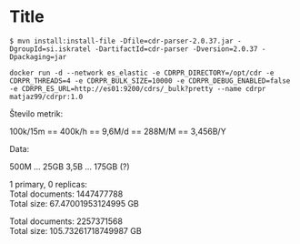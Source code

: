 # Title

```
$ mvn install:install-file -Dfile=cdr-parser-2.0.37.jar -DgroupId=si.iskratel -DartifactId=cdr-parser -Dversion=2.0.37 -Dpackaging=jar
```



```
docker run -d --network es_elastic -e CDRPR_DIRECTORY=/opt/cdr -e CDRPR_THREADS=4 -e CDRPR_BULK_SIZE=10000 -e CDRPR_DEBUG_ENABLED=false -e CDRPR_ES_URL=http://es01:9200/cdrs/_bulk?pretty --name cdrpr matjaz99/cdrpr:1.0
```


Število metrik:

100k/15m == 400k/h == 9,6M/d == 288M/M == 3,456B/Y

Data:

500M ... 25GB
3,5B ... 175GB (?)

1 primary, 0 replicas:  
Total documents: 1447477788  
Total size: 67.47001953124995 GB

Total documents: 2257371568  
Total size: 105.73261718749987 GB

